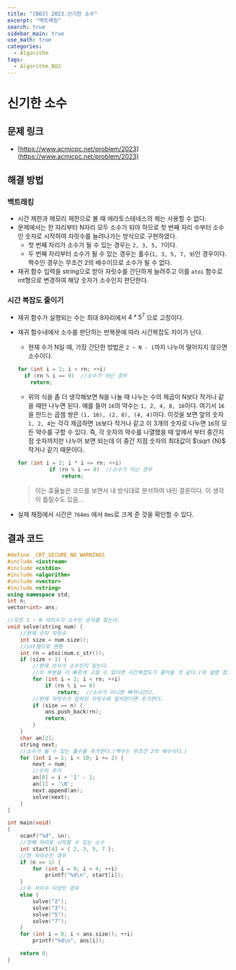 ```yaml
---
title: "[BOJ] 2023.신기한 소수"
excerpt: "백트래킹"
search: true
sidebar_main: true
use_math: true
categories:
  - Algorithm
tags:
  - Algorithm_BOJ
---
```


# 신기한 소수

## 문제 링크
- [https://www.acmicpc.net/problem/2023](https://www.acmicpc.net/problem/2023)

## 해결 방법
### 백트래킹
- 시간 제한과 메모리 제한으로 볼 때 에라토스테네스의 체는 사용할 수 없다.
- 문제에서는 한 자리부터 N자리 모두 소수가 되야 하므로 첫 번째 자리 수부터 소수인 숫자로 시작하여 자릿수를 늘려나가는 방식으로 구현하였다.
  - 첫 번째 자리가 소수가 될 수 있는 경우는 ```2, 3, 5, 7```이다.
  - 두 번째 자리부터 소수가 될 수 있는 경우는 홀수(```1, 3, 5, 7, 9```)인 경우이다. 짝수인 경우는 무조건 2의 배수이므로 소수가 될 수 없다.
- 재귀 함수 입력을 string으로 받아 자릿수를 간단하게 늘려주고 이를 ```atoi``` 함수로 int형으로 변경하여 해당 숫자가 소수인지 판단한다.

### 시간 복잡도 줄이기
- 재귀 함수가 실행되는 수는 최대 8자리에서 ${4} * {5}^{7}$ 으로 고정이다.
- 재귀 함수내에서 소수를 판단하는 반복문에 따라 시간복잡도 차이가 난다.
  - 현재 수가 N일 때, 가장 간단한 방법은 ```2 ~ N - 1```까지 나누어 떨어지지 않으면 소수이다.

  ```cpp
  for (int i = 2; i < rn; ++i)
    if (rn % i == 0)  //소수가 아닌 경우
      return;
  ```

  - 위의 식을 좀 더 생각해보면 N을 나눌 때 나누는 수의 제곱이 N보다 작거나 같을 때만 나누면 된다. 예를 들어 ```16```의 약수는 ```1, 2, 4, 8, 16```이다. 여기서 ```16```을 만드는 곱셈 쌍은 ```(1, 16), (2, 8), (4, 4)```이다. 이것을 보면 앞의 숫자 ```1, 2, 4```는 각각 제곱하면 ```16```보다 작거나 같고 이 3개의 숫자로 나누면 ```16```의 모든 약수를 구할 수 있다. 즉, 각 숫자의 약수를 나열했을 때 앞에서 부터 중간지점 숫자까지만 나누어 보면 되는데 이 중간 지점 숫자의 최대값이 $\sqrt {N}$ 작거나 같기 때문이다.

  ```cpp
  for (int i = 2; i * i <= rn; ++i)
			if (rn % i == 0)  //소수가 아닌 경우
				return;
  ```

  > 이는 효율높은 코드를 보면서 내 방식대로 분석하여 내린 결론이다. 이 생각이 틀릴수도 있음...

- 실제 채점에서 시간은 ```764ms``` 에서 ```0ms```로 크게 준 것을 확인할 수 있다.


## 결과 코드

```cpp
#define _CRT_SECURE_NO_WARNINGS
#include <iostream>
#include <cstdio>
#include <algorithm>
#include <vector>
#include <string>
using namespace std;
int n;
vector<int> ans;

//모든 1 ~ N 자리수가 소수인 숫자를 찾는다.
void solve(string num) {
	//현재 숫자 자릿수
	int size = num.size();
	//int형으로 변환
	int rn = atoi(num.c_str());
	if (size > 1) {
		//현재 숫자가 소수인지 찾는다.
		//이 부분을 더 빠르게 고칠 수 있다면 시간복잡도가 줄어들 것 같다.(위 설명 참고)
		for (int i = 2; i < rn; ++i)
			if (rn % i == 0)
				return;  //소수가 아니면 빠져나간다.
		//현재 자릿수가 입력된 자릿수와 일치한다면 추가한다.
		if (size == n) {
			ans.push_back(rn);
			return;
		}
	}
	char an[2];
	string next;
	//소수가 될 수 있는 홀수를 추가한다.(짝수는 무조건 2의 배수이다.)
	for (int i = 1; i < 10; i += 2) {
		next = num;
		//숫자 추가
		an[0] = i + '1' - 1;
		an[1] = '\0';
		next.append(an);
		solve(next);
	}
}

int main(void)
{
	scanf("%d", &n);
	//첫째 자리로 시작할 수 있는 소수
	int start[4] = { 2, 3, 5, 7 };
	//한 자리수인 경우
	if (n == 1) {
		for (int i = 0; i < 4; ++i)
			printf("%d\n", start[i]);
	}
	//두 자리수 이상인 경우
	else {
		solve("2");
		solve("3");
		solve("5");
		solve("7");
	}
	for (int i = 0; i < ans.size(); ++i)
		printf("%d\n", ans[i]);

	return 0;
}

```

